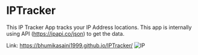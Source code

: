 # IPTracker
This IP Tracker App tracks your IP Address locations. This app is internally using API (https://ipapi.co/json) to get the data.  

Link: https://bhumikasaini1999.github.io/IPTracker/
![IP](https://user-images.githubusercontent.com/106880974/174705366-465a64e2-f6e1-4ee4-985a-d5e4e84a61d8.png)
